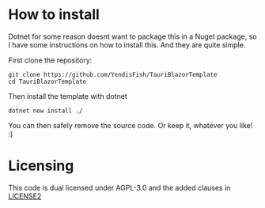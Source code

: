 ﻿# How to install
Dotnet for some reason doesnt want to package this in a Nuget package,
so I have some instructions on how to install this. And they are quite
simple.

First clone the repository:
```shell
git clone https://github.com/YendisFish/TauriBlazorTemplate
cd TauriBlazorTemplate
```

Then install the template with dotnet
```shell
dotnet new install ./
```

You can then safely remove the source code. Or keep it, whatever you like! :)

# Licensing
This code is dual licensed under AGPL-3.0 and the added clauses in [LICENSE2](LICENSE2)